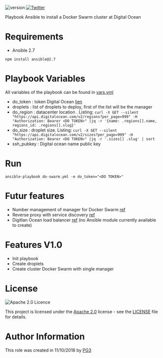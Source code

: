 ![version](https://img.shields.io/badge/version-v1.0-orange.svg)
[![Twitter](https://img.shields.io/twitter/follow/pg3io.svg?style=social)](https://twitter.com/intent/follow?screen_name=pg3io)


Playbook Ansible to install a Docker Swarm cluster at Digital Ocean

# Requirements
* Ansible 2.7

```
npm install ansible@2.7
```

# Playbook Variables

All variables of the playbook can be found in [vars.yml](vars.yml)
* do_token : token Digital Ocean [lien](https://www.digitalocean.com/docs/api/create-personal-access-token/)
* droplets : list of droplets to deploy, first of the list will be the manager
* do_region : datacenter location . Listing: `curl -X GET --silent "https://api.digitalocean.com/v2/regions?per_page=999" -H "Authorization: Bearer <DO TOKEN>" |jq -r '{name: .regions[].name, regions_id: .regions[].slug}'`
* do_size : droplet size. Listing: `curl -X GET --silent "https://api.digitalocean.com/v2/sizes?per_page=999" -H "Authorization: Bearer <DO TOKEN>" |jq -r '.sizes[] .slug' | sort`
* ssh_pubkey : Digital ocean name public key


# Run

```
ansible-playbook do-swarm.yml -e do_token="<DO TOKEN>"
```

# Futur features

* Number management of manager for Docker Swarm [ref](https://docs.docker.com/engine/swarm/admin_guide/#add-manager-nodes-for-fault-tolerance)
* Reverse proxy with service discovery [ref](https://traefik.io/)
* Digitlan Ocean load balancer [ref](https://www.digitalocean.com/products/load-balancer/) (no Ansible module currently available to create)

# Features V1.0
* Init playbook
* Create droplets
* Create cluster Docker Swarm with single manager


# License

![Apache 2.0 Licence](https://img.shields.io/hexpm/l/plug.svg)

This project is licensed under the [Apache 2.0](https://www.apache.org/licenses/LICENSE-2.0) license - see the [LICENSE](LICENSE) file for details.

# Author Information
This role was created in 11/10/2018 by [PG3](https://pg3.io)